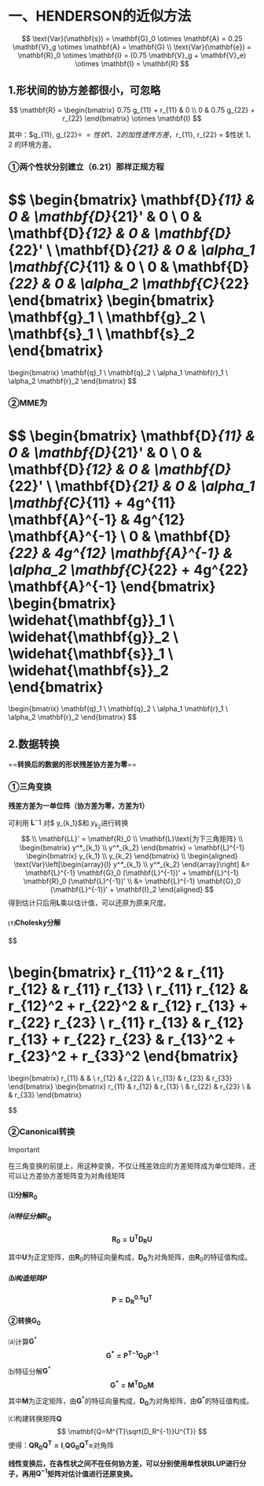 # 一、HENDERSON的近似方法

$$
\text{Var}(\mathbf{s}) = \mathbf{G}_0 \otimes \mathbf{A} = 0.25 \mathbf{V}_g \otimes \mathbf{A} = \mathbf{G}
\\
\text{Var}(\mathbf{e}) = \mathbf{R}_0 \otimes \mathbf{I} = (0.75 \mathbf{V}_g + \mathbf{V}_e) \otimes \mathbf{I} = \mathbf{R}
$$

## 1.形状间的协方差都很小，可忽略

$$
\mathbf{R} =
\begin{bmatrix}
0.75 g_{11} + r_{11} & 0 \\
0 & 0.75 g_{22} + r_{22}
\end{bmatrix}
\otimes \mathbf{I} 
$$

其中：$g_{11}, g_{22}= $=性状 1、2 的加性遗传方差，$r_{11}, r_{22} = $性状 1、2 的环境方差。

### &#9312;两个性状分别建立（6.21）那样正规方程

$$
\begin{bmatrix}
\mathbf{D}_{11} & 0 & \mathbf{D}_{21}' & 0 \\
0 & \mathbf{D}_{12} & 0 & \mathbf{D}_{22}' \\
\mathbf{D}_{21} & 0 & \alpha_1 \mathbf{C}_{11} & 0 \\
0 & \mathbf{D}_{22} & 0 & \alpha_2 \mathbf{C}_{22}
\end{bmatrix}
\begin{bmatrix}
\mathbf{g}_1 \\
\mathbf{g}_2 \\
\mathbf{s}_1 \\
\mathbf{s}_2
\end{bmatrix}
=
\begin{bmatrix}
\mathbf{q}_1 \\
\mathbf{q}_2 \\
\alpha_1 \mathbf{r}_1 \\
\alpha_2 \mathbf{r}_2
\end{bmatrix}
$$

### &#9313;MME为

$$
\begin{bmatrix}
\mathbf{D}_{11} & 0 & \mathbf{D}_{21}' & 0 \\
0 & \mathbf{D}_{12} & 0 & \mathbf{D}_{22}' \\
\mathbf{D}_{21} & 0 & \alpha_1 \mathbf{C}_{11} + 4g^{11} \mathbf{A}^{-1} & 4g^{12} \mathbf{A}^{-1} \\
0 & \mathbf{D}_{22} & 4g^{12} \mathbf{A}^{-1} & \alpha_2 \mathbf{C}_{22} + 4g^{22} \mathbf{A}^{-1}
\end{bmatrix}
\begin{bmatrix}
\widehat{\mathbf{g}}_1 \\
\widehat{\mathbf{g}}_2 \\
\widehat{\mathbf{s}}_1 \\
\widehat{\mathbf{s}}_2
\end{bmatrix}
=
\begin{bmatrix}
\mathbf{q}_1 \\
\mathbf{q}_2 \\
\alpha_1 \mathbf{r}_1 \\
\alpha_2 \mathbf{r}_2
\end{bmatrix}
$$

## 2.数据转换

==**转换后的数据的形状残差协方差为零**==

### &#9312;三角变换

**残差方差为一单位阵（协方差为零，方差为1）**

可利用 $\mathbf{L}^-1$ 对$ y_{k_1}$和 $y_{k_2}$进行转换
$$
\\
\mathbf{LL}' = \mathbf{R}_0
\\
\mathbf{L}\text{为下三角矩阵}
\\
\begin{bmatrix}
y^*_{k_1} \\
y^*_{k_2}
\end{bmatrix}
= \mathbf{L}^{-1}
\begin{bmatrix}
y_{k_1} \\
y_{k_2}
\end{bmatrix}
\\
\begin{aligned}
\text{Var}\left[\begin{array}{l}
y^*_{k_1} \\
y^*_{k_2}
\end{array}\right] &= \mathbf{L}^{-1} \mathbf{G}_0 (\mathbf{L}^{-1})' + \mathbf{L}^{-1} \mathbf{R}_0 (\mathbf{L}^{-1})' \\
&= \mathbf{L}^{-1} \mathbf{G}_0 (\mathbf{L}^{-1})' + \mathbf{I}_2
\end{aligned}
$$
得到估计只后用$\mathbf{L}$乘以估计值，可以还原为原来尺度。

#### &#9332;Cholesky分解

$$

\begin{bmatrix}
r_{11}^2 & r_{11} r_{12} & r_{11} r_{13} \\
r_{11} r_{12} & r_{12}^2 + r_{22}^2 & r_{12} r_{13} + r_{22} r_{23} \\
r_{11} r_{13} & r_{12} r_{13} + r_{22} r_{23} & r_{13}^2 + r_{23}^2 + r_{33}^2
\end{bmatrix}
=
\begin{bmatrix}
r_{11} &  &  \\
r_{12} & r_{22} &  \\
r_{13} & r_{23} & r_{33}
\end{bmatrix}
\begin{bmatrix}
r_{11} & r_{12} & r_{13} \\
 & r_{22} & r_{23} \\
 &  & r_{33}
\end{bmatrix}


$$

### &#9313;Canonical转换

> [!IMPORTANT]
>
> 在三角变换的前提上，用这种变换，不仅让残差效应的方差矩阵成为单位矩阵，还可以让方差协方差矩阵变为对角线矩阵

#### &#9332;分解$\mathbf{R}_0$

##### &#9372;特征分解$\mathbf{R}_0$

$$
\mathbf{R_{0}=U^{T}D_{R}U}
$$

其中$\mathbf{U}$为正定矩阵，由$\mathbf{R}_0$的特征向量构成，$\mathbf{D_0}$为对角矩阵，由$\mathbf{R}_0$的特征值构成。

##### &#9373;构造矩阵$\mathbf{P}$

$$
\mathbf{P=D_{R}^{0.5}U^{T}}
$$

#### &#9313;转换$\mathbf{G_0}$

&#9372;计算$\mathbf{G}^*$
$$
\mathbf{G^{*}={P^{T}}^{-1}G_{0}P^{-1}}
$$
&#9373;特征分解$\mathbf{G}^*$
$$
\mathbf{G^{*}=M^{T}D_{G}M}
$$
其中$\mathbf{M}$为正定矩阵，由$\mathbf{G}^*$的特征向量构成，$\mathbf{D_G}$为对角矩阵，由$\mathbf{G}^*$的特征值构成。

&#9374;构建转换矩阵$\mathbf{Q}$
$$
\mathbf{Q=M^{T}\sqrt{D_R^{-1}}U^{T}}
$$
使得：$\mathbf{QR_{0}Q^{T}=I}$,$\mathbf{QG_{0}Q^T=}$对角阵

**线性变换后，在各性状之间不在任何协方差，可以分别使用单性状BLUP进行分子，再用$\mathbf{Q}^{-1}$矩阵对估计值进行还原变换。**
